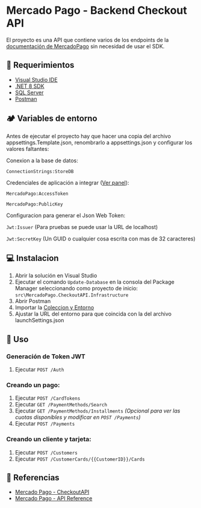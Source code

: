 
# Mercado Pago - Backend Checkout API

El proyecto es una API que contiene varios de los endpoints de la [documentación de MercadoPago](https://www.mercadopago.com.ar/developers/es/reference) sin necesidad de usar el SDK.

## 🔦 Requerimientos
- [Visual Studio IDE](https://visualstudio.microsoft.com/es/)
- [.NET 8 SDK](https://dotnet.microsoft.com/es-es/download/dotnet/8.0)
- [SQL Server](https://www.microsoft.com/es-ar/sql-server/sql-server-downloads)
- [Postman](https://www.postman.com/)

## 🏕️ Variables de entorno

Antes de ejecutar el proyecto hay que hacer una copia del archivo appsettings.Template.json, renombrarlo a appsettings.json y configurar los valores faltantes:

Conexion a la base de datos:

`ConnectionStrings:StoreDB`

Credenciales de aplicación a integrar ([Ver panel](https://www.mercadopago.com.ar/developers/panel/app)): 

`MercadoPago:AccessToken`

`MercadoPago:PublicKey`

Configuracion para generar el Json Web Token:

`Jwt:Issuer` (Para pruebas se puede usar la URL de localhost)

`Jwt:SecretKey` (Un GUID o cualquier cosa escrita con mas de 32 caracteres)

## 💻 Instalacion
1. Abrir la solución en Visual Studio
2. Ejecutar el comando `Update-Database` en la consola del Package Manager seleccionando como proyecto de inicio: `src\MercadoPago.CheckoutAPI.Infrastructure`
3. Abrir Postman 
4. Importar la [Coleccion y Entorno](MercadoPago/MercadoPago.CheckoutAPI/Postman)
5. Ajustar la URL del entorno para que coincida con la del archivo launchSettings.json

## 🔌 Uso

### Generación de Token JWT
1. Ejecutar `POST /Auth`

### Creando un pago:
1. Ejecutar `POST /CardTokens`
2. Ejecutar `GET /PaymentMethods/Search`
3. Ejecutar `GET /PaymentMethods/Installments` _(Opcional para ver las cuotas disponibles y modificar en `POST /Payments`)_
4. Ejecutar `POST /Payments`

### Creando un cliente y tarjeta:
1. Ejecutar `POST /Customers`
2. Ejecutar `POST /CustomerCards/{{CustomerID}}/Cards`

## 📄 Referencias
- [Mercado Pago - CheckoutAPI](https://www.mercadopago.com.ar/developers/es/docs/checkout-api/landing)
- [Mercado Pago - API Reference](https://www.mercadopago.com.ar/developers/es/reference)


